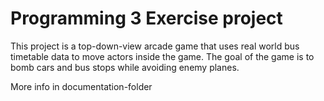 # Programming 3 Exercise project

This project is a top-down-view arcade game that uses real world bus timetable data to move actors inside the game.
The goal of the game is to bomb cars and bus stops while avoiding enemy planes.

More info in documentation-folder


